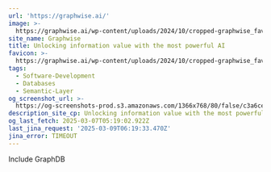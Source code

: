 ```yaml
---
url: 'https://graphwise.ai/'
image: >-
  https://graphwise.ai/wp-content/uploads/2024/10/cropped-graphwise_favicon-180x180.png
site_name: Graphwise
title: Unlocking information value with the most powerful AI
favicon: >-
  https://graphwise.ai/wp-content/uploads/2024/10/cropped-graphwise_favicon-192x192.png
tags:
  - Software-Development
  - Databases
  - Semantic-Layer
og_screenshot_url: >-
  https://og-screenshots-prod.s3.amazonaws.com/1366x768/80/false/c3a6ce344ab345ea66d0eeef03b39b2cd08478f05035e8632e1afe98ac2cae35.jpeg
description_site_cp: Unlocking information value with the most powerful AI
og_last_fetch: 2025-03-07T05:19:02.922Z
last_jina_request: '2025-03-09T06:19:33.470Z'
jina_error: TIMEOUT
---
```

Include GraphDB
